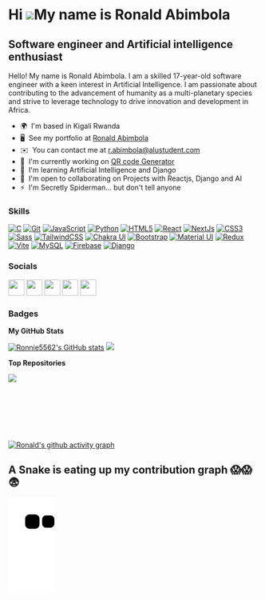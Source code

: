 Hi ![](https://user-images.githubusercontent.com/18350557/176309783-0785949b-9127-417c-8b55-ab5a4333674e.gif)My name is Ronald Abimbola
=======================================================================================================================================

Software engineer and Artificial intelligence enthusiast
--------------------------------------------------------

Hello! My name is Ronald Abimbola. I am a skilled 17-year-old software engineer with a keen interest in Artificial Intelligence. I am passionate about contributing to the advancement of humanity as a multi-planetary species and strive to leverage technology to drive innovation and development in Africa.

*   🌍  I'm based in Kigali Rwanda
*   🖥️  See my portfolio at [Ronald Abimbola](http://abimbolaronald.com)
*   ✉️  You can contact me at [r.abimbola@alustudent.com](mailto:r.abimbola@alustudent.com)
*   🚀  I'm currently working on [QR code Generator](http://abimbolaronald.tech)
*   🧠  I'm learning Artificial Intelligence and Django
*   🤝  I'm open to collaborating on Projects with Reactjs, Django and AI
*   ⚡  I'm Secretly Spiderman... but don't tell anyone

### Skills 
<p align="left">
<a href="https://docs.microsoft.com/en-us/cpp/?view=msvc-170" target="_blank" rel="noreferrer"><img src="https://raw.githubusercontent.com/danielcranney/readme-generator/main/public/icons/skills/c-colored.svg" width="36" height="36" alt="C" /></a>
<a href="https://git-scm.com/" target="_blank" rel="noreferrer"><img src="https://raw.githubusercontent.com/danielcranney/readme-generator/main/public/icons/skills/git-colored.svg" width="36" height="36" alt="Git" /></a>
<a href="https://developer.mozilla.org/en-US/docs/Web/JavaScript" target="_blank" rel="noreferrer"><img src="https://raw.githubusercontent.com/danielcranney/readme-generator/main/public/icons/skills/javascript-colored.svg" width="36" height="36" alt="JavaScript" /></a>
<a href="https://www.python.org/" target="_blank" rel="noreferrer"><img src="https://raw.githubusercontent.com/danielcranney/readme-generator/main/public/icons/skills/python-colored.svg" width="36" height="36" alt="Python" /></a>
<a href="https://developer.mozilla.org/en-US/docs/Glossary/HTML5" target="_blank" rel="noreferrer"><img src="https://raw.githubusercontent.com/danielcranney/readme-generator/main/public/icons/skills/html5-colored.svg" width="36" height="36" alt="HTML5" /></a>
<a href="https://reactjs.org/" target="_blank" rel="noreferrer"><img src="https://raw.githubusercontent.com/danielcranney/readme-generator/main/public/icons/skills/react-colored.svg" width="36" height="36" alt="React" /></a>
<a href="https://nextjs.org/docs" target="_blank" rel="noreferrer"><img src="https://raw.githubusercontent.com/danielcranney/readme-generator/main/public/icons/skills/nextjs-colored.svg" width="36" height="36" alt="NextJs" /></a>
<a href="https://www.w3.org/TR/CSS/#css" target="_blank" rel="noreferrer"><img src="https://raw.githubusercontent.com/danielcranney/readme-generator/main/public/icons/skills/css3-colored.svg" width="36" height="36" alt="CSS3" /></a>
<a href="https://sass-lang.com/" target="_blank" rel="noreferrer"><img src="https://raw.githubusercontent.com/danielcranney/readme-generator/main/public/icons/skills/sass-colored.svg" width="36" height="36" alt="Sass" /></a>
<a href="https://tailwindcss.com/" target="_blank" rel="noreferrer"><img src="https://raw.githubusercontent.com/danielcranney/readme-generator/main/public/icons/skills/tailwindcss-colored.svg" width="36" height="36" alt="TailwindCSS" /></a>
<a href="https://chakra-ui.com/" target="_blank" rel="noreferrer"><img src="https://raw.githubusercontent.com/danielcranney/readme-generator/main/public/icons/skills/chakra-colored.svg" width="36" height="36" alt="Chakra UI" /></a>
<a href="https://getbootstrap.com/" target="_blank" rel="noreferrer"><img src="https://raw.githubusercontent.com/danielcranney/readme-generator/main/public/icons/skills/bootstrap-colored.svg" width="36" height="36" alt="Bootstrap" /></a>
<a href="https://mui.com/" target="_blank" rel="noreferrer"><img src="https://raw.githubusercontent.com/danielcranney/readme-generator/main/public/icons/skills/materialui-colored.svg" width="36" height="36" alt="Material UI" /></a>
<a href="https://redux.js.org/" target="_blank" rel="noreferrer"><img src="https://raw.githubusercontent.com/danielcranney/readme-generator/main/public/icons/skills/redux-colored.svg" width="36" height="36" alt="Redux" /></a>
<a href="https://vitejs.dev/" target="_blank" rel="noreferrer"><img src="https://raw.githubusercontent.com/danielcranney/readme-generator/main/public/icons/skills/vite-colored.svg" width="36" height="36" alt="Vite" /></a>
<a href="https://www.mysql.com/" target="_blank" rel="noreferrer"><img src="https://raw.githubusercontent.com/danielcranney/readme-generator/main/public/icons/skills/mysql-colored.svg" width="36" height="36" alt="MySQL" /></a>
<a href="https://firebase.google.com/" target="_blank" rel="noreferrer"><img src="https://raw.githubusercontent.com/danielcranney/readme-generator/main/public/icons/skills/firebase-colored.svg" width="36" height="36" alt="Firebase" /></a>
<a href="https://www.djangoproject.com/" target="_blank" rel="noreferrer"><img src="https://raw.githubusercontent.com/danielcranney/readme-generator/main/public/icons/skills/django-colored.svg" width="36" height="36" alt="Django" /></a>
</p>
                    
### Socials

<p align="left"> <a href="https://discord.com/users/Rollybobo#6500" target="_blank" rel="noreferrer"><img src="https://raw.githubusercontent.com/danielcranney/readme-generator/main/public/icons/socials/discord.svg" width="32" height="32" /></a> <a href="https://www.github.com/Ronnie5562" target="_blank" rel="noreferrer"><img src="https://raw.githubusercontent.com/danielcranney/readme-generator/main/public/icons/socials/github.svg" width="32" height="32" /></a> <a href="https://www.linkedin.com/in/abimbola-ronald-977299224/" target="_blank" rel="noreferrer"><img src="https://raw.githubusercontent.com/danielcranney/readme-generator/main/public/icons/socials/linkedin.svg" width="32" height="32" /></a> <a href="https://www.stackoverflow.com/users/22010788/ronald-abimbola?tab=profile" target="_blank" rel="noreferrer"><img src="https://raw.githubusercontent.com/danielcranney/readme-generator/main/public/icons/socials/stackoverflow.svg" width="32" height="32" /></a> <a href="https://www.twitter.com/AbimbolaRonald" target="_blank" rel="noreferrer"><img src="https://raw.githubusercontent.com/danielcranney/readme-generator/main/public/icons/socials/twitter.svg" width="32" height="32" /></a></p>

### Badges

<b>My GitHub Stats</b>

<a href="http://www.github.com/Ronnie5562"><img src="https://github-readme-stats.vercel.app/api?username=Ronnie5562&show_icons=true&hide=&count_private=true&title_color=0891b2&text_color=ffffff&icon_color=0891b2&bg_color=171717&hide_border=true&show_icons=true" alt="Ronnie5562's GitHub stats" /></a>
<a href="http://www.github.com/Ronnie5562"><img src="https://github-readme-streak-stats.herokuapp.com/?user=Ronnie5562&stroke=ffffff&background=171717&ring=0891b2&fire=0891b2&currStreakNum=ffffff&currStreakLabel=0891b2&sideNums=ffffff&sideLabels=ffffff&dates=ffffff&hide_border=true" /></a>

<b>Top Repositories</b>

<div width="100%" align="center"><a href="https://github.com/Ronnie5562/ML002" align="left"><img align="left" width="45%" src="https://github-readme-stats.vercel.app/api/pin/?username=Ronnie5562&repo=ML002&title_color=0891b2&text_color=ffffff&icon_color=0891b2&bg_color=171717&hide_border=true&locale=en" /></a></div><br /><br /><br /><br /><br /><br /><br />

 [![Ronald's github activity graph](https://github-readme-activity-graph.vercel.app/graph?username=Ronnie5562&bg_color=0d1117&color=708090&line=139ae1&point=ffffff&area=true&hide_border=true)](https://github.com/Ronnie5562/github-readme-activity-graph)
 

## A Snake is eating up my contribution graph 😱😱😨
![snake gif](https://github.com/Ronnie5562/Ronnie5562/blob/output/github-contribution-grid-snake.svg)
